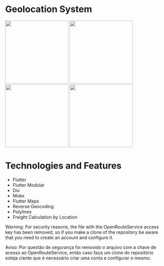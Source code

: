 # Geolocation System

<img src="https://user-images.githubusercontent.com/57848633/134858453-06fc7250-d42c-4a17-b459-eabac379810e.jpg" width="200">  <img src="https://user-images.githubusercontent.com/57848633/134858456-321f48c4-b746-422a-b008-36159fe86631.jpg" width="200">  <img src="https://user-images.githubusercontent.com/57848633/134858457-57c17d50-87ba-4f09-9440-42455ae3884d.jpg" width="200">  <img src="https://user-images.githubusercontent.com/57848633/134858458-548c72f4-6d88-49f9-9ca8-e237b38a0122.jpg" width="200">

# Technologies and Features

* Flutter
* Flutter Modular
* Dio
* Mobx
* Flutter Maps
* Reverse Geocoding
* Polylines
* Freight Calculation by Location

Warning: For security reasons, the file with the OpenRouteService access key has been removed, so if you make a clone of the repository be aware that you need to create an account and configure it.

Aviso: Por questão de segurança foi removido o arquivo com a chave de acesso ao OpenRouteService, então caso faça um clone do repositório esteja ciente que é necessário criar uma conta e configurar o mesmo.

